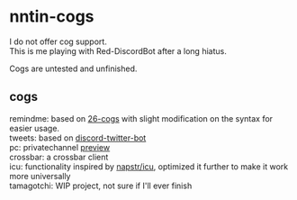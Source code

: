 # nntin-cogs
I do not offer cog support.  
This is me playing with Red-DiscordBot after a long hiatus.

Cogs are untested and unfinished.

## cogs
remindme: based on [26-cogs](https://github.com/Twentysix26/26-Cogs/) with slight modification on the syntax for easier usage.  
tweets: based on [discord-twitter-bot](https://github.com/NNTin/discord-twitter-bot)  
pc: privatechannel [preview](https://i.imgur.com/CyIApEZ.gifv)  
crossbar: a crossbar client  
icu: functionality inspired by [napstr/icu](https://github.com/napstr/icu), optimized it further to make it work more universally  
tamagotchi: WIP project, not sure if I'll ever finish